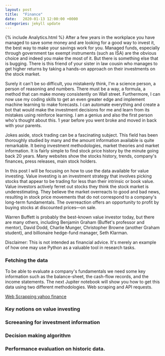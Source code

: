 ```yaml
---
layout: post
title:  "Finance"
date:   2020-01-13 12:00:00 +0000
categories: jekyll update
---
```

{% include Analytics.html %}
After a few years in the workplace you have managed to save some money and are looking for a good way to invest it, the best way to make your savings work for you. Managed funds, especially through government tax exempt instruments (such as ISA) are the obvious choice and indeed you make the most of it. But there is something else that is bugging. There is this friend of your sister in law cousin who manages to get higher returns by taking a hands-on approach on their investments on the stock market.

Surely it can't be so difficult, you mistakenly think, I'm a science person, a person of reasoning and numbers. There must be a way, a formula, a method that can make money consistently on Wall street. Furthermore, I can now use my coding skills to get an even greater edge and implement machine learning to make forecasts. I can automate everything and create a bot that would make the investment decisions for me and learn from its mistakes using reinforce learning. I am a genius and also the first person who's thought about this. 1 year before you went broke and moved in back with your parents.

Jokes aside, stock trading can be a fascinating subject. This field has been thoroughly studied by many and the amount information available is quite remarkable. It being investment methodologies, market theories and market information. It is fairly simple to find stock price history by the minute going back 20 years. Many websites show the stocks history, trends, company's finances, press releases, main stock holders.

In this post I will be focusing on how to use the data available for value investing. Value investing is an investment strategy that involves picking stocks that appear to be trading for less than their intrinsic or book value. Value investors actively ferret out stocks they think the stock market is underestimating. They believe the market overreacts to good and bad news, resulting in stock price movements that do not correspond to a company's long-term fundamentals. The overreaction offers an opportunity to profit by buying stocks at discounted prices—on sale.

Warren Buffett is probably the best-known value investor today, but there are many others, including Benjamin Graham (Buffet's professor and mentor), David Dodd, Charlie Munger, Christopher Browne (another Graham student), and billionaire hedge-fund manager, Seth Klarman.

Disclaimer: This is not intended as financial advice. It's merely an example of how one may use Python as a valuable tool in research tasks.

### Fetching the data

To be able to evaluate a company's fundamentals we need some key information such as the balance-sheet, the cash-flow records, and the income statements. The next Jupiter notebook will show you how to get this data using two different methodologies. Web scraping and API requests. 

[Web Scrapping yahoo finance](/Files/web_scrapping.html)

### Key notions on value investing


### Screeaning for investment information


### Decision making algorithm


### Performance evaluation on historic data.
